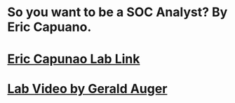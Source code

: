 <h1>So you want to be a SOC Analyst? By Eric Capuano. <h1>

 [Eric Capunao Lab Link](https://blog.ecapuano.com/p/so-you-want-to-be-a-soc-analyst-intro?sd=pf) <br/>
 <br />
 [Lab Video by Gerald Auger](https://www.youtube.com/watch?v=oOzihldLz7U&t=421s) 



<!--
 ```diff
- text in red
+ text in green
! text in orange
# text in gray
@@ text in purple (and bold)@@
```
--!>


